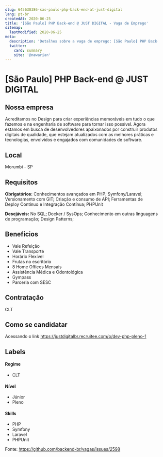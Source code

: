 ```yaml
---
slug: 645638386-sao-paulo-php-back-end-at-just-digital
lang: pt-br
createdAt: 2020-06-25
title: '[São Paulo] PHP Back-end @ JUST DIGITAL - Vaga de Emprego'
sitemap:
  lastModified: 2020-06-25
meta:
  description: 'Detalhes sobre a vaga de emprego: [São Paulo] PHP Back-end @ JUST DIGITAL'
  twitter:
    card: summary
    site: '@nawarian'
---
```


# [São Paulo] PHP Back-end @ JUST DIGITAL

## Nossa empresa

Acreditamos no Design para criar experiências memoráveis em tudo o que fazemos e na engenharia de software para tornar isso possível.
Agora estamos em busca de desenvolvedores apaixonados por construir produtos digitais de qualidade, que estejam atualizados com as melhores práticas e tecnologias, envolvidos e engajados com comunidades de software.

## Local

Morumbi - SP

## Requisitos

**Obrigatórios:**
Conhecimentos avançados em PHP;
Symfony/Laravel;
Versionamento com GIT;
Criação e consumo de API;
Ferramentas de Deploy Contínuo e Integração Contínua;
PHPUnit

**Desejáveis:**
No SQL;
Docker / SysOps;
Conhecimento em outras linguagens de programação;
Design Patterns;

## Benefícios
- Vale Refeição
- Vale Transporte
- Horário Flexível
- Frutas no escritório 
- 8 Home Offices Mensais
- Assistência Médica e Odontológica
- Gympass
- Parceria com SESC

## Contratação

CLT 

## Como se candidatar

Acessando o link https://justdigitalbr.recruitee.com/o/dev-php-pleno-1

## Labels
<!-- retire os labels que não fazem sentido à vaga -->

#### Regime
- CLT

#### Nível
- Júnior
- Pleno

#### Skills
- PHP
- Symfony
- Laravel
- PHPUnit



Fonte: https://github.com/backend-br/vagas/issues/2598